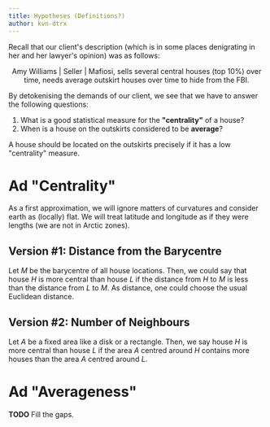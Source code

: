 ```yaml
---
title: Hypotheses (Definitions?)
author: kvn-dtrx
---
```


Recall that our client's description (which is in some places denigrating in her and her lawyer's opinion) was as follows:

<div style="text-align: center;">
  Amy Williams | Seller | Mafiosi, sells several central houses (top 10%) over time, needs average outskirt houses over time to hide from the FBI.
</div>

By detokenising the demands of our client, we see that we have to answer the following questions:

1. What is a good statistical measure for the **"centrality"** of a house?
2. When is a house on the outskirts considered to be **average**?

A house should be located on the outskirts precisely if it has a low "centrality" measure.

# Ad "Centrality"

As a first approximation, we will ignore matters of curvatures and consider earth as (locally) flat. We will treat latitude and longitude as if they were lengths (we are not in Arctic zones).

## Version #1: Distance from the Barycentre

Let $M$ be the barycentre of all house locations. Then, we could say that house $H$ is more central than house $L$ if the distance from $H$ to $M$ is less than the distance from $L$ to $M$. As distance, one could choose the usual Euclidean distance.

## Version #2: Number of Neighbours

Let $A$ be a fixed area like a disk or a rectangle. Then, we say house $H$ is more central than house $L$ if the area $A$ centred around $H$ contains more houses than the area $A$ centred around $L$.

# Ad "Averageness"

**TODO** Fill the gaps.
